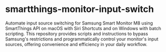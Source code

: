 # smartthings-monitor-input-switch
Automate input source switching for Samsung Smart Monitor M8 using SmartThings API on macOS with Siri Shortcuts and on Windows with batch scripting. This repository provides scripts and instructions to bypass Samsung's restrictions and programmatically control your monitor's input sources, offering convenience and efficiency in your daily workflow.
